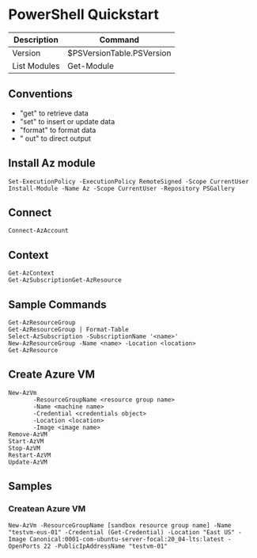 # PowerShell Quickstart

| Description          | Command                                   | 
|----------------------|-------------------------------------------|
| Version              | $PSVersionTable.PSVersion                 |
| List Modules         | Get-Module                                |

## Conventions
- "get" to retrieve data
- "set" to insert or update data
- "format" to format data
- " out" to direct output

## Install Az module
```
Set-ExecutionPolicy -ExecutionPolicy RemoteSigned -Scope CurrentUser
Install-Module -Name Az -Scope CurrentUser -Repository PSGallery
```

## Connect
```
Connect-AzAccount
```

## Context
```
Get-AzContext
Get-AzSubscriptionGet-AzResource
```

## Sample Commands
```
Get-AzResourceGroup
Get-AzResourceGroup | Format-Table
Select-AzSubscription -SubscriptionName '<name>'
New-AzResourceGroup -Name <name> -Location <location>
Get-AzResource
```

## Create Azure VM
```
New-AzVm
       -ResourceGroupName <resource group name>
       -Name <machine name>
       -Credential <credentials object>
       -Location <location>
       -Image <image name>
Remove-AzVM
Start-AzVM
Stop-AzVM
Restart-AzVM
Update-AzVM
```

## Samples

### Createan Azure VM
```
New-AzVm -ResourceGroupName [sandbox resource group name] -Name "testvm-eus-01" -Credential (Get-Credential) -Location "East US" -Image Canonical:0001-com-ubuntu-server-focal:20_04-lts:latest -OpenPorts 22 -PublicIpAddressName "testvm-01"
```
